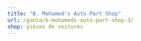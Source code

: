 ```yaml
---
title: "B. Mohamed's Auto Part Shop"
url: /ganta/b-mohameds-auto-part-shop-3/
shop: pièces de voitures
---
```

